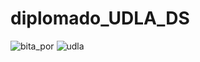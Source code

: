 # diplomado_UDLA_DS
![bita_por](https://user-images.githubusercontent.com/98181461/150660102-5ff1cb60-e4f7-41e9-9f9b-0761788e5e68.jpg)
![udla](https://user-images.githubusercontent.com/98181461/150660189-e8c3e247-bff0-4f62-9fcc-f63dc4fc87e7.png)
